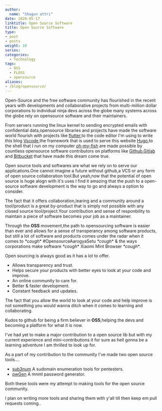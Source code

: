 ```yaml
---
author:
  name: "Shagun attri"
date: 2020-05-17
linktitle: Open Source Software
title: Open Source Software
type:
- post
- posts
weight: 10
series:
categories:
  - Technology
tags:
  - OSS
  - FLOSS
  - opensource
aliases:
- /blog/opensource/
---
```



Open-Source and the free software community has flourished in the recent years with developments and collaborative projects from multi-million dollar corporations to individual ninja devs across the globe many systems across the globe rely on opensource software and their maintainers.

From servers running the linux kernel to sending encrypted emails with confidential data,opensource libraries and projects have made the software world flourish with 
projects like [flutter](https://github.com/flutter/flutter/),to the code editor I'm using to write this blog [Vscode](https://code.visualstudio.com),the framework that is used to serve this website [Hugo](https://gohugo.io/),to the shell that I run on my computer [oh-my-fish](https://github.com/oh-my-fish/oh-my-fish) are made possible by countless opensource software contributors on platforms like [Github](https://github.com/),[Gitlab](https://about.gitlab.com/) and [Bitbucket](https://bitbucket.org/) that have made this dream come true.

Open source tools and softwares are what we rely on to serve our applications.One cannot imagine a future without github,a VCS or any form of open source collaboration tool.But yeah,now that the potential of open source is huge alogn with it's uses I find it amazing that the push to a open-source software development is the way to go and always a option to consider.

The fact that it offers collaboration,learing and a community around a tool/product is a great by-product that is simply not possible with any closed source tool/project.Your contribution and sense of responbility to maintain a piece of software becomes your job as a maintainer.

Through the **OSS** movement,the path to opensourcing software is easier than ever and allows for a sense of transperancy among software products, 
but still a lot of software and products comes under the radar when it comes to *\*cough*\* #OpensourceAarogyaSetu *\*cough*\*  & the ways corporations make software *\*cough*\* Xiaomi Mint Browser *\*cough*\*.


Open sourcing is always good as it has a lot to offer.
- Allows transparency and trust.
- Helps secure your products with better eyes to look at your code and improve.
- An online community to care for.
- Better & faster development.
- Constant feedback and updates.


The fact that you allow the world to look at your code and help improve is not something you would wanna ditch when it comes to learning and collaborating.

Kudos to github for being a firm believer in **OSS**,helping the devs and becoming a platform for what it is now.

I've had yet to make a major contribution to a open source lib but with my current experience and mini-contributions it for sure as hell gonna be a learning adventure I am thrilled to look up for.


As a part of my contribution to the community I've made two open source tools....
- [sub3num](https://github.com/shagunattri/sub3num) A sudomain enumeration tools for pentesters.
- [pwGen](https://github.com/shagunattri/pwGen) A mnml password generator.

Both these tools were my attempt to making tools for the open source community.

I plan on writing more tools and sharing them with y'all till then keep em pull requests coming..


